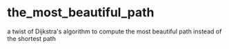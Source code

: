 # the_most_beautiful_path
a twist of Dijkstra's algorithm to compute the most beautiful path instead of the shortest path 

